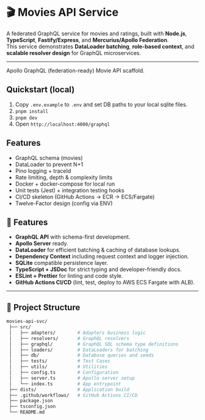 # 🎬 Movies API Service

A federated GraphQL service for movies and ratings, built with **Node.js**, **TypeScript**, **Fastify/Express**, and **Mercurius/Apollo Federation**.  
This service demonstrates **DataLoader batching**, **role-based context**, and **scalable resolver design** for GraphQL microservices.

---

Apollo GraphQL (federation-ready) Movie API scaffold.

## Quickstart (local)

1. Copy `.env.example` to `.env` and set DB paths to your local sqlite files.
2. `pnpm install`
3. `pnpm dev`
4. Open `http://localhost:4000/graphql`

## Features

- GraphQL schema (movies)
- DataLoader to prevent N+1
- Pino logging + traceId
- Rate limiting, depth & complexity limits
- Docker + docker-compose for local run
- Unit tests (Jest) + integration testing hooks
- CI/CD skeleton (GitHub Actions -> ECR -> ECS/Fargate)
- Twelve-Factor design (config via ENV)

## 🚀 Features

- **GraphQL API** with schema-first development.
- **Apollo Server** ready.
- **DataLoader** for efficient batching & caching of database lookups.
- **Dependency Context** including request context and logger injection.
- **SQLite** compatible persistence layer.
- **TypeScript + JSDoc** for strict typing and developer-friendly docs.
- **ESLint + Prettier** for linting and code style.
- **GitHub Actions CI/CD** (lint, test, deploy to AWS ECS Fargate with ALB).

---

## 📂 Project Structure

```bash
movies-api-svc/
 ├── src/
 │   ├── adapters/        # Adapters business logic
 │   ├── resolvers/       # GraphQL resolvers
 │   ├── graphql/         # GraphQL SDL schema type definitions
 │   ├── loaders/         # DataLoaders for batching
 │   ├── db/              # Database queries and seeds
 │   ├── tests/           # Test Cases
 │   ├── utils/           # Utilities
 │   ├── config.ts        # Configuration
 │   ├── server.ts        # Apollo server setup
 │   └── index.ts         # App entrypoint
 ├── dists/               # Application build
 ├── .github/workflows/   # GitHub Actions CI/CD
 ├── package.json
 ├── tsconfig.json
 └── README.md


```
